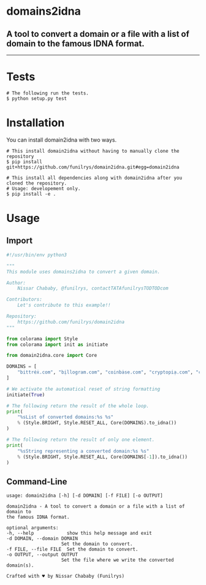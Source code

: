 # domains2idna

## A tool to convert a domain or a file with a list of domain to the famous IDNA format.

* * *

# Tests

```shell
# The following run the tests.
$ python setup.py test
```

# Installation

You can install domain2idna with two ways.

```shell
# This install domain2idna without having to manually clone the repository
$ pip install git+https://github.com/funilrys/domain2idna.git#egg=domain2idna
```

```shell
# This install all dependencies along with domain2idna after you cloned the repository.
# Usage: developement only.
$ pip install -e .
```

# Usage

## Import

```python
#!/usr/bin/env python3

"""
This module uses domains2idna to convert a given domain.

Author:
    Nissar Chababy, @funilrys, contactTATAfunilrysTODTODcom

Contributors:
    Let's contribute to this example!!

Repository:
    https://github.com/funilrys/domain2idna
"""

from colorama import Style
from colorama import init as initiate

from domain2idna.core import Core

DOMAINS = [
    "bittréẋ.com", "bịllogram.com", "coinbȧse.com", "cryptopiạ.com", "cṙyptopia.com"
]

# We activate the automatical reset of string formatting
initiate(True)

# The following return the result of the whole loop.
print(
    "%sList of converted domains:%s %s"
    % (Style.BRIGHT, Style.RESET_ALL, Core(DOMAINS).to_idna())
)

# The following return the result of only one element.
print(
    "%sString representing a converted domain:%s %s"
    % (Style.BRIGHT, Style.RESET_ALL, Core(DOMAINS[-1]).to_idna())
)
```

## Command-Line

    usage: domain2idna [-h] [-d DOMAIN] [-f FILE] [-o OUTPUT]

    domain2idna - A tool to convert a domain or a file with a list of domain to
    the famous IDNA format.

    optional arguments:
    -h, --help            show this help message and exit
    -d DOMAIN, --domain DOMAIN
                        Set the domain to convert.
    -f FILE, --file FILE  Set the domain to convert.
    -o OUTPUT, --output OUTPUT
                        Set the file where we write the converted domain(s).

    Crafted with ♥ by Nissar Chababy (Funilrys)
